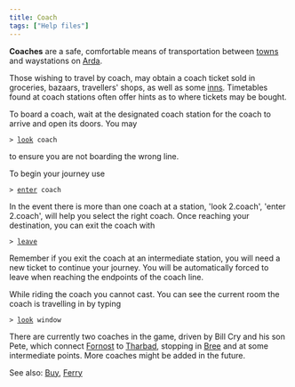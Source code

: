 ```yaml
---
title: Coach
tags: ["Help files"]
---
```

**Coaches** are a safe, comfortable means of transportation between
[towns](town "wikilink") and waystations on [Arda](Arda "wikilink").

Those wishing to travel by coach, may obtain a coach ticket sold in
groceries, bazaars, travellers' shops, as well as some
[inns](inn "wikilink"). Timetables found at coach stations often offer
hints as to where tickets may be bought.

To board a coach, wait at the designated coach station for the coach to
arrive and open its doors. You may

`> `[`look`](look "wikilink")` coach`

to ensure you are not boarding the wrong line.

To begin your journey use

`> `[`enter`](enter "wikilink")` coach`

In the event there is more than one coach at a station, 'look 2.coach',
'enter 2.coach', will help you select the right coach. Once reaching
your destination, you can exit the coach with

`> `[`leave`](leave "wikilink")

Remember if you exit the coach at an intermediate station, you will need
a new ticket to continue your journey. You will be automatically forced
to leave when reaching the endpoints of the coach line.

While riding the coach you cannot cast. You can see the current room the
coach is travelling in by typing

`> `[`look`](look "wikilink")` window`

There are currently two coaches in the game, driven by Bill Cry and his
son Pete, which connect [Fornost](Fornost "wikilink") to
[Tharbad](Tharbad "wikilink"), stopping in [Bree](Bree "wikilink") and
at some intermediate points. More coaches might be added in the future.

See also: [Buy](Buy "wikilink"), [Ferry](Ferry "wikilink")
